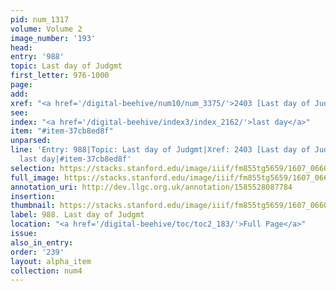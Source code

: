 ```yaml
---
pid: num_1317
volume: Volume 2
image_number: '193'
head:
entry: '988'
topic: Last day of Judgmt
first_letter: 976-1000
page:
add:
xref: "<a href='/digital-beehive/num10/num_3375/'>2403 [Last day of Judgmt]</a>"
see:
index: "<a href='/digital-beehive/index3/index_2162/'>last day</a>"
item: "#item-37cb8ed8f"
unparsed:
line: 'Entry: 988|Topic: Last day of Judgmt|Xref: 2403 [Last day of Judgmt] |Index:
  last day|#item-37cb8ed8f'
selection: https://stacks.stanford.edu/image/iiif/fm855tg5659/1607_0660/372,4253,2819,807/full/0/default.jpg
full_image: https://stacks.stanford.edu/image/iiif/fm855tg5659/1607_0660/full/full/0/default.jpg
annotation_uri: http://dev.llgc.org.uk/annotation/1585528087784
insertion:
thumbnail: https://stacks.stanford.edu/image/iiif/fm855tg5659/1607_0660/372,4253,600,180/250,/0/default.jpg
label: 988. Last day of Judgmt
location: "<a href='/digital-beehive/toc/toc2_183/'>Full Page</a>"
issue:
also_in_entry:
order: '239'
layout: alpha_item
collection: num4
---
```

